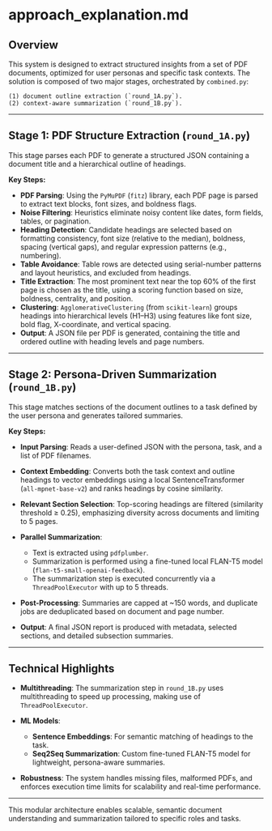 # approach\_explanation.md

## Overview

This system is designed to extract structured insights from a set of PDF documents, optimized for user personas and specific task contexts. The solution is composed of two major stages, orchestrated by `combined.py`: 

    (1) document outline extraction (`round_1A.py`).
    (2) context-aware summarization (`round_1B.py`).

---

## Stage 1: PDF Structure Extraction (`round_1A.py`)

This stage parses each PDF to generate a structured JSON containing a document title and a hierarchical outline of headings.

**Key Steps:**

* **PDF Parsing**: Using the `PyMuPDF` (`fitz`) library, each PDF page is parsed to extract text blocks, font sizes, and boldness flags.
* **Noise Filtering**: Heuristics eliminate noisy content like dates, form fields, tables, or pagination.
* **Heading Detection**: Candidate headings are selected based on formatting consistency, font size (relative to the median), boldness, spacing (vertical gaps), and regular expression patterns (e.g., numbering).
* **Table Avoidance**: Table rows are detected using serial-number patterns and layout heuristics, and excluded from headings.
* **Title Extraction**: The most prominent text near the top 60% of the first page is chosen as the title, using a scoring function based on size, boldness, centrality, and position.
* **Clustering**: `AgglomerativeClustering` (from `scikit-learn`) groups headings into hierarchical levels (H1–H3) using features like font size, bold flag, X-coordinate, and vertical spacing.
* **Output**: A JSON file per PDF is generated, containing the title and ordered outline with heading levels and page numbers.

---

## Stage 2: Persona-Driven Summarization (`round_1B.py`)

This stage matches sections of the document outlines to a task defined by the user persona and generates tailored summaries.

**Key Steps:**

* **Input Parsing**: Reads a user-defined JSON with the persona, task, and a list of PDF filenames.
* **Context Embedding**: Converts both the task context and outline headings to vector embeddings using a local SentenceTransformer (`all-mpnet-base-v2`) and ranks headings by cosine similarity.
* **Relevant Section Selection**: Top-scoring headings are filtered (similarity threshold ≥ 0.25), emphasizing diversity across documents and limiting to 5 pages.
* **Parallel Summarization**:

  * Text is extracted using `pdfplumber`.
  * Summarization is performed using a fine-tuned local FLAN-T5 model (`flan-t5-small-openai-feedback`).
  * The summarization step is executed concurrently via a `ThreadPoolExecutor` with up to 5 threads.
* **Post-Processing**: Summaries are capped at \~150 words, and duplicate jobs are deduplicated based on document and page number.
* **Output**: A final JSON report is produced with metadata, selected sections, and detailed subsection summaries.

---

## Technical Highlights

* **Multithreading**: The summarization step in `round_1B.py` uses multithreading to speed up processing, making use of `ThreadPoolExecutor`.
* **ML Models**:

  * **Sentence Embeddings**: For semantic matching of headings to the task.
  * **Seq2Seq Summarization**: Custom fine-tuned FLAN-T5 model for lightweight, persona-aware summaries.
* **Robustness**: The system handles missing files, malformed PDFs, and enforces execution time limits for scalability and real-time performance.

---

This modular architecture enables scalable, semantic document understanding and summarization tailored to specific roles and tasks.
